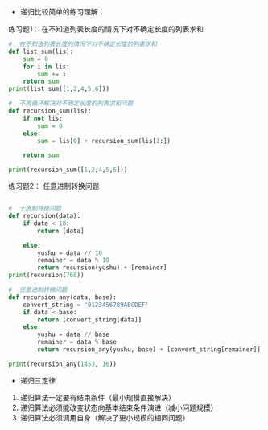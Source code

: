 - 递归比较简单的练习理解：

练习题1： 在不知道列表长度的情况下对不确定长度的列表求和

~~~python
#  在不知道列表长度的情况下对不确定长度的列表求和
def list_sum(lis):
    sum = 0
    for i in lis:
        sum += i
    return sum
print(list_sum([1,2,4,5,6]))  

#  不用循环解决对不确定长度的列表求和问题
def recursion_sum(lis):
    if not lis:
        sum = 0
    else:
        sum = lis[0] + recursion_sum(lis[1:])

    return sum

print(recursion_sum([1,2,4,5,6])) 
~~~

练习题2： 任意进制转换问题

~~~python

#  十进制转换问题
def recursion(data):
    if data < 10:
        return [data]

    else:
        yushu = data // 10
        remainer = data % 10
        return recursion(yushu) + [remainer]
print(recursion(768))

#  任意进制转换问题
def recursion_any(data, base):
    convert_string = '0123456789ABCDEF'
    if data < base:
        return [convert_string[data]]
    else:
        yushu = data // base
        remainer = data % base
        return recursion_any(yushu, base) + [convert_string[remainer]]

print(recursion_any(1453, 16))
~~~



- 递归三定律

1. 递归算法一定要有结束条件（最小规模直接解决）
2. 递归算法必须能改变状态向基本结束条件演进（减小问题规模）
3. 递归算法必须调用自身（解决了更小规模的相同问题）